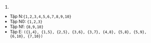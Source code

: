 1.

- Tập N:```{1,2,3,4,5,6,7,8,9,10}```
- Tập N0: ```{1,2,3}```
- Tập Nf: ```{8,9,10}```
- Tập E: ```({1,4}, {1,5}, {2,5}, {3,6}, {3,7}, {4,8}, {5,8}, {5,9}, {6,10}, {7,10})```
